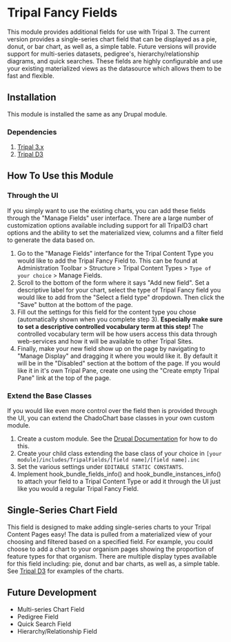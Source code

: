 # Tripal Fancy Fields

This module provides additional fields for use with Tripal 3. The current version provides a single-series chart field that can be displayed as a pie, donut, or bar chart, as well as, a simple table. Future versions will provide support for multi-series datasets, pedigree's, hierarchy/relationship diagrams, and quick searches. These fields are highly configurable and use your existing materialized views as the datasource which allows them to be fast and flexible.

## Installation
This module is installed the same as any Drupal module. 
### Dependencies
1. [Tripal 3.x](https://github.com/tripal/tripal)
2. [Tripal D3](https://github.com/tripal/tripald3)

## How To Use this Module
### Through the UI
If you simply want to use the existing charts, you can add these fields through the "Manage Fields" user interface. There are a large number of customization options available including support for all TripalD3 chart options and the ability to set the materialized view, columns and a filter field to generate the data based on.
1. Go to the "Manage Fields" interfance for the Tripal Content Type you would like to add the Tripal Fancy Field to. This can be found at Administration Toolbar > Structure > Tripal Content Types > `Type of your choice` > Manage Fields.
2. Scroll to the bottom of the form where it says "Add new field". Set a descriptive label for your chart, select the type of Tripal Fancy field you would like to add from the "Select a field type" dropdown. Then click the "Save" button at the bottom of the page.
3. Fill out the settings for this field for the content type you chose (automatically shown when you complete step 3). **Especially make sure to set a descriptive controlled vocabulary term at this step!** The controlled vocabulary term will be how users access this data through web-services and how it will be available to other Tripal Sites.
6. Finally, make your new field show up on the page by navigating to "Manage Display" and dragging it where you would like it. By default it will be in the "Disabled" section at the bottom of the page. If you would like it in it's own Tripal Pane, create one using the "Create empty Tripal Pane" link at the top of the page.

### Extend the Base Classes
If you would like even more control over the field then is provided through the UI, you can extend the ChadoChart base classes in your own custom module.
1. Create a custom module. See the [Drupal Documentation](https://www.drupal.org/docs/7/creating-custom-modules) for how to do this.
2. Create your child class extending the base class of your choice in `[your module]/includes/TripalFields/[field name]/[field name].inc`
3. Set the various settings under `EDITABLE STATIC CONSTANTS`.
4. Implement hook_bundle_fields_info() and hook_bundle_instances_info() to attach your field to a Tripal Content Type or add it through the UI just like you would a regular Tripal Fancy Field.

## Single-Series Chart Field
This field is designed to make adding single-series charts to your Tripal Content Pages easy! The data is pulled from a materialized view of your choosing and filtered based on a specified field. For example, you could choose to add a chart to your organism pages showing the proportion of feature types for that organism. There are multiple display types available for this field including: pie, donut and bar charts, as well as, a simple table. See [Tripal D3](https://github.com/tripal/tripald3) for examples of the charts.

## Future Development
- Multi-series Chart Field
- Pedigree Field
- Quick Search Field
- Hierarchy/Relationship Field
